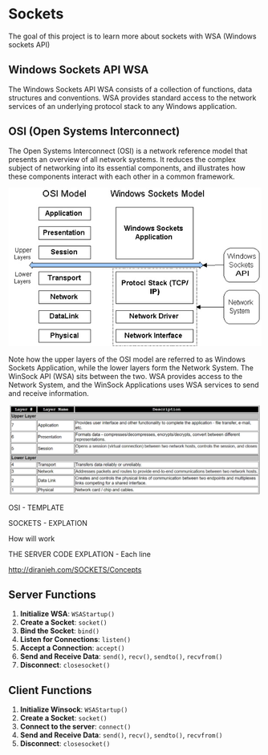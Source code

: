 # Sockets

The goal of this project is to learn more about sockets with WSA (Windows sockets API)

## Windows Sockets API WSA
The Windows Sockets API WSA consists of a collection of functions, data structures and conventions. WSA provides standard access to the network services of an underlying protocol stack to any Windows application.

## OSI (Open Systems Interconnect)
The Open Systems Interconnect (OSI) is a network reference model that presents an overview of all network systems. It reduces the complex subject of networking into its essential components, and illustrates how these components interact with each other in a common framework.



![OSI](images/WinsockNetworkModel.jpg)

Note how the upper layers of the OSI model are referred to as Windows Sockets Application, while the lower layers form the Network System. The WinSock API (WSA) sits between the two. WSA provides access to the Network System, and the WinSock Applications uses WSA services to send and receive information.

![OSI](images/osuLayer.png)

OSI - TEMPLATE

SOCKETS - EXPLATION

How will work

THE SERVER CODE EXPLATION - Each line

http://diranieh.com/SOCKETS/Concepts

## Server Functions

1. **Initialize WSA**: `WSAStartup()`
2. **Create a Socket**: `socket()`
3. **Bind the Socket**: `bind()`
4. **Listen for Connections**: `listen()`
5. **Accept a Connection**: `accept()`
6. **Send and Receive Data**: `send()`, `recv()`, `sendto()`, `recvfrom()`
7. **Disconnect**: `closesocket()`


## Client Functions

1. **Initialize Winsock**: `WSAStartup()`
2. **Create a Socket**: `socket()`
3. **Connect to the server**: `connect()`
4. **Send and Receive Data**: `send()`, `recv()`, `sendto()`, `recvfrom()`
5. **Disconnect**: `closesocket()`